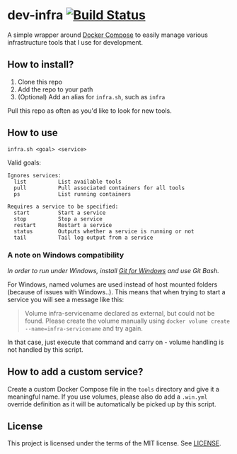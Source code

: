 # dev-infra [![Build Status](https://travis-ci.org/naviat/dev-infra.svg?branch=master)](https://travis-ci.org/naviat/dev-infra)

A simple wrapper around [Docker Compose](https://docs.docker.com/compose/) to easily manage various infrastructure tools that I use for development.

## How to install?

1. Clone this repo
2. Add the repo to your path
3. (Optional) Add an alias for `infra.sh`, such as `infra`

Pull this repo as often as you'd like to look for new tools.

## How to use

`infra.sh <goal> <service>`

Valid goals:
```
Ignores services:
  list          List available tools
  pull          Pull associated containers for all tools
  ps            List running containers

Requires a service to be specified:
  start         Start a service
  stop          Stop a service
  restart       Restart a service
  status        Outputs whether a service is running or not
  tail          Tail log output from a service
```


### A note on Windows compatibility

*In order to run under Windows, install [Git for Windows](https://git-scm.com/download/win) and use Git Bash.*

For Windows, named volumes are used instead of host mounted folders (because of issues with Windows..). This means that when trying to start a service you will see a message like this:

> Volume infra-servicename declared as external, but could not be found. Please create the volume manually using `docker volume create --name=infra-servicename` and try again.

In that case, just execute that command and carry on - volume handling is not handled by this script.

## How to add a custom service?

Create a custom Docker Compose file in the `tools` directory and give it a meaningful name. If you use volumes, please also do add a `.win.yml` override definition as it will be automatically be picked up by this script.

## License

This project is licensed under the terms of the MIT license. See [LICENSE](https://github.com/naviat/dev-infra/blob/master/LICENSE).
